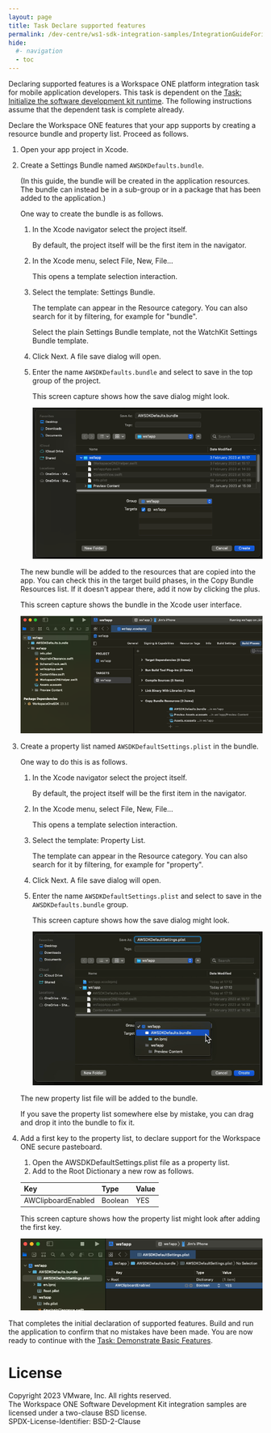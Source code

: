 ```yaml
---
layout: page
title: Task Declare supported features
permalink: /dev-centre/ws1-sdk-integration-samples/IntegrationGuideForiOS/Guides/23BaseIntegration/
hide:
  #- navigation
  - toc
---
```


Declaring supported features is a Workspace ONE platform integration task for
mobile application developers. This task is dependent on the
[Task: Initialize the software development kit runtime](../04Task_Initialize-the-software-development-kit-runtime/readme.md).
The following instructions assume that the dependent task is complete already.

Declare the Workspace ONE features that your app supports by creating a resource
bundle and property list. Proceed as follows.

1.  Open your app project in Xcode.

2.  Create a Settings Bundle named `AWSDKDefaults.bundle`.

    (In this guide, the bundle will be created in the application resources. The
    bundle can instead be in a sub-group or in a package that has been added to
    the application.)

    One way to create the bundle is as follows.

    1.  In the Xcode navigator select the project itself.
    
        By default, the project itself will be the first item in the navigator.

    2.  In the Xcode menu, select File, New, File...

        This opens a template selection interaction.
    
    3.  Select the template: Settings Bundle.

        The template can appear in the Resource category. You can also search
        for it by filtering, for example for "bundle".
        
        Select the plain Settings Bundle template, not the WatchKit Settings
        Bundle template.
    
    4.  Click Next. A file save dialog will open.

    5.  Enter the name `AWSDKDefaults.bundle` and select to save in the top
        group of the project.

        This screen capture shows how the save dialog might look.
    
        ![**Screen Capture:** Xcode create bundle](Screen_XcodeCreateBundle.png)
    
    The new bundle will be added to the resources that are copied into the app.
    You can check this in the target build phases, in the Copy Bundle Resources
    list. If it doesn't appear there, add it now by clicking the plus.

    This screen capture shows the bundle in the Xcode user interface.

    ![**Screen Capture:** Xcode bundle in build phases](./Screen_XcodeBundleInBuildPhases.png)

3.  Create a property list named `AWSDKDefaultSettings.plist` in the bundle.

    One way to do this is as follows.

    1.  In the Xcode navigator select the project itself.
    
        By default, the project itself will be the first item in the navigator.

    2.  In the Xcode menu, select File, New, File...

        This opens a template selection interaction.
    
    3.  Select the template: Property List.

        The template can appear in the Resource category. You can also search
        for it by filtering, for example for "property".
    
    4.  Click Next. A file save dialog will open.

    5.  Enter the name `AWSDKDefaultSettings.plist` and select to save in the
        `AWSDKDefaults.bundle` group.

        This screen capture shows how the save dialog might look.
    
        ![**Screen Capture:** Xcode create property list](Screen_XcodeCreatePropertyList.png)

    The new property list file will be added to the bundle.

    If you save the property list somewhere else by mistake, you can drag and 
    drop it into the bundle to fix it.

4.  Add a first key to the property list, to declare support for the Workspace
    ONE secure pasteboard.

    1.  Open the AWSDKDefaultSettings.plist file as a property list.
    2.  Add to the Root Dictionary a new row as follows.

    Key               |Type   |Value
    ------------------|-------|-----
    AWClipboardEnabled|Boolean|YES

    This screen capture shows how the property list might look after adding the
    first key.

    ![**Screen Capture:** Xcode declare secure pasteboard](Screen_XcodeDeclareSecurePasteboard.png)

That completes the initial declaration of supported features. Build and run the
application to confirm that no mistakes have been made. You are now ready to
continue with the [Task: Demonstrate Basic Features](../06Task_Demonstrate-Basic-Features/readme.md).

# License
Copyright 2023 VMware, Inc. All rights reserved.  
The Workspace ONE Software Development Kit integration samples are licensed
under a two-clause BSD license.  
SPDX-License-Identifier: BSD-2-Clause